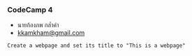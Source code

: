 ### CodeCamp 4

- นายก้องภพ กล่ำคำ
- kkamkham@gmail.com

```
Create a webpage and set its title to "This is a webpage"
```
